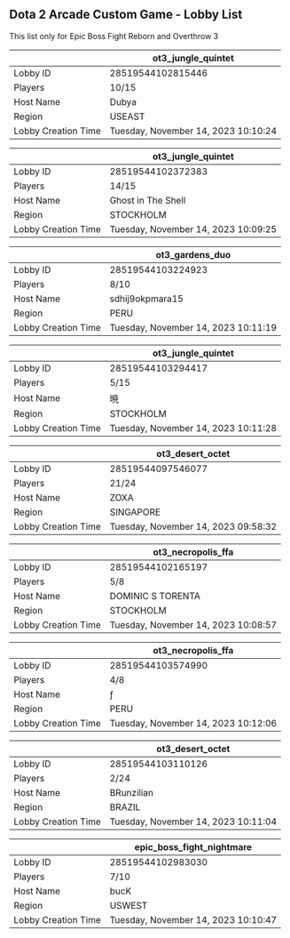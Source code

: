 ## Dota 2 Arcade Custom Game - Lobby List

This list only for Epic Boss Fight Reborn and Overthrow 3

|  | ot3_jungle_quintet |
| ------ | ------ |
| Lobby ID | 28519544102815446 |
| Players | 10/15 |
| Host Name | Dubya |
| Region | USEAST |
| Lobby Creation Time | Tuesday, November 14, 2023 10:10:24 |


|  | ot3_jungle_quintet |
| ------ | ------ |
| Lobby ID | 28519544102372383 |
| Players | 14/15 |
| Host Name | Ghost in The Shell |
| Region | STOCKHOLM |
| Lobby Creation Time | Tuesday, November 14, 2023 10:09:25 |


|  | ot3_gardens_duo |
| ------ | ------ |
| Lobby ID | 28519544103224923 |
| Players | 8/10 |
| Host Name | sdhij9okpmara15 |
| Region | PERU |
| Lobby Creation Time | Tuesday, November 14, 2023 10:11:19 |


|  | ot3_jungle_quintet |
| ------ | ------ |
| Lobby ID | 28519544103294417 |
| Players | 5/15 |
| Host Name | 暁 | <3 leler |
| Region | STOCKHOLM |
| Lobby Creation Time | Tuesday, November 14, 2023 10:11:28 |


|  | ot3_desert_octet |
| ------ | ------ |
| Lobby ID | 28519544097546077 |
| Players | 21/24 |
| Host Name | ZOXA |
| Region | SINGAPORE |
| Lobby Creation Time | Tuesday, November 14, 2023 09:58:32 |


|  | ot3_necropolis_ffa |
| ------ | ------ |
| Lobby ID | 28519544102165197 |
| Players | 5/8 |
| Host Name | DOMINIC S TORENTA |
| Region | STOCKHOLM |
| Lobby Creation Time | Tuesday, November 14, 2023 10:08:57 |


|  | ot3_necropolis_ffa |
| ------ | ------ |
| Lobby ID | 28519544103574990 |
| Players | 4/8 |
| Host Name | ƒ |
| Region | PERU |
| Lobby Creation Time | Tuesday, November 14, 2023 10:12:06 |


|  | ot3_desert_octet |
| ------ | ------ |
| Lobby ID | 28519544103110126 |
| Players | 2/24 |
| Host Name | BRunzilian |
| Region | BRAZIL |
| Lobby Creation Time | Tuesday, November 14, 2023 10:11:04 |


|  | epic_boss_fight_nightmare |
| ------ | ------ |
| Lobby ID | 28519544102983030 |
| Players | 7/10 |
| Host Name | bucK |
| Region | USWEST |
| Lobby Creation Time | Tuesday, November 14, 2023 10:10:47 |


